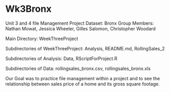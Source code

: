 # Wk3Bronx
Unit 3 and 4 file Management Project
Dataset: Bronx
Group Members: Nathan Mowat, Jessica Wheeler, Gilles Salomon, Christopher Woodard

Main Directory: WeekThreeProject

Subdirectories of WeekThreeProject: Analysis, README.md, RollingSales_2

Subdirectories of Analysis: Data, RScriptForProject.R

Subdirectories of Data: rollingsales_bronx.csv, rollingsales_bronx.xls

Our Goal was to practice file management within a project and to see the relationship between sales price of a home and its gross square footage.
